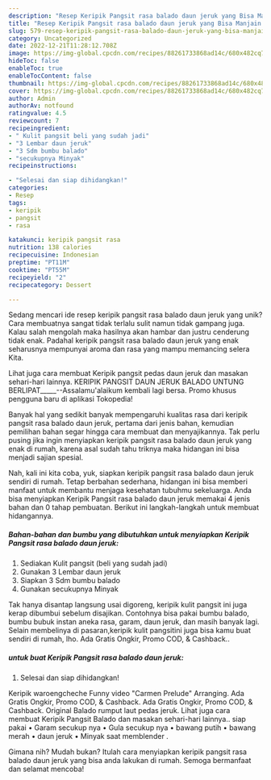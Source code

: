 ```yaml
---
description: "Resep Keripik Pangsit rasa balado daun jeruk yang Bisa Manjain Lidah"
title: "Resep Keripik Pangsit rasa balado daun jeruk yang Bisa Manjain Lidah"
slug: 579-resep-keripik-pangsit-rasa-balado-daun-jeruk-yang-bisa-manjain-lidah
category: Uncategorized
date: 2022-12-21T11:28:12.708Z
image: https://img-global.cpcdn.com/recipes/88261733868ad14c/680x482cq70/keripik-pangsit-rasa-balado-daun-jeruk-foto-resep-utama.jpg
hideToc: false
enableToc: true
enableTocContent: false
thumbnail: https://img-global.cpcdn.com/recipes/88261733868ad14c/680x482cq70/keripik-pangsit-rasa-balado-daun-jeruk-foto-resep-utama.jpg
cover: https://img-global.cpcdn.com/recipes/88261733868ad14c/680x482cq70/keripik-pangsit-rasa-balado-daun-jeruk-foto-resep-utama.jpg
author: Admin
authorAv: notfound
ratingvalue: 4.5
reviewcount: 7
recipeingredient:
- " Kulit pangsit beli yang sudah jadi"
- "3 Lembar daun jeruk"
- "3 Sdm bumbu balado"
- "secukupnya Minyak"
recipeinstructions:

- "Selesai dan siap dihidangkan!"
categories:
- Resep
tags:
- keripik
- pangsit
- rasa

katakunci: keripik pangsit rasa 
nutrition: 138 calories
recipecuisine: Indonesian
preptime: "PT11M"
cooktime: "PT55M"
recipeyield: "2"
recipecategory: Dessert

---
```





Sedang mencari ide resep keripik pangsit rasa balado daun jeruk yang unik? Cara membuatnya sangat tidak terlalu sulit namun tidak gampang juga. Kalau salah mengolah maka hasilnya akan hambar dan justru cenderung tidak enak. Padahal keripik pangsit rasa balado daun jeruk yang enak seharusnya mempunyai aroma dan rasa yang mampu memancing selera Kita.





Lihat juga cara membuat Keripik pangsit pedas daun jeruk dan masakan sehari-hari lainnya. KERIPIK PANGSIT DAUN JERUK BALADO UNTUNG BERLIPAT_____--Assalamu&#39;alaikum kembali lagi bersa. Promo khusus pengguna baru di aplikasi Tokopedia!

Banyak hal yang sedikit banyak mempengaruhi kualitas rasa dari keripik pangsit rasa balado daun jeruk, pertama dari jenis bahan, kemudian pemilihan bahan segar hingga cara membuat dan menyajikannya. Tak perlu pusing jika ingin menyiapkan keripik pangsit rasa balado daun jeruk yang enak di rumah, karena asal sudah tahu triknya maka hidangan ini bisa menjadi sajian spesial.






Nah, kali ini kita coba, yuk, siapkan keripik pangsit rasa balado daun jeruk sendiri di rumah. Tetap berbahan sederhana, hidangan ini bisa memberi manfaat untuk membantu menjaga kesehatan tubuhmu sekeluarga. Anda bisa menyiapkan Keripik Pangsit rasa balado daun jeruk memakai 4 jenis bahan dan 0 tahap pembuatan. Berikut ini langkah-langkah untuk membuat hidangannya.

<!--inarticleads1-->

##### Bahan-bahan dan bumbu yang dibutuhkan untuk menyiapkan Keripik Pangsit rasa balado daun jeruk:

1. Sediakan  Kulit pangsit (beli yang sudah jadi)
1. Gunakan 3 Lembar daun jeruk
1. Siapkan 3 Sdm bumbu balado
1. Gunakan secukupnya Minyak


Tak hanya disantap langsung usai digoreng, keripik kulit pangsit ini juga kerap dibumbui sebelum disajikan. Contohnya bisa pakai bumbu balado, bumbu bubuk instan aneka rasa, garam, daun jeruk, dan masih banyak lagi. Selain membelinya di pasaran,keripik kulit pangsitini juga bisa kamu buat sendiri di rumah, lho. Ada Gratis Ongkir, Promo COD, &amp; Cashback.. 

<!--inarticleads2-->

#####  untuk buat Keripik Pangsit rasa balado daun jeruk:


1. Selesai dan siap dihidangkan!

Keripik waroengcheche Funny video &#34;Carmen Prelude&#34; Arranging. Ada Gratis Ongkir, Promo COD, &amp; Cashback. Ada Gratis Ongkir, Promo COD, &amp; Cashback. Original Balado rumput laut pedas jeruk. Lihat juga cara membuat Keripik Pangsit Balado dan masakan sehari-hari lainnya.. siap pakai • Garam secukup nya • Gula secukup nya • bawang putih • bawang merah • daun jeruk • Minyak saat memblender . 

Gimana nih? Mudah bukan? Itulah cara menyiapkan keripik pangsit rasa balado daun jeruk yang bisa anda lakukan di rumah. Semoga bermanfaat dan selamat mencoba!
